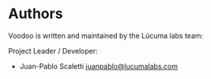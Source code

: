 
# Authors

Voodoo is written and maintained by the Lúcuma labs team:

Project Leader / Developer:

- Juan-Pablo Scaletti <juanpablo@lucumalabs.com>



